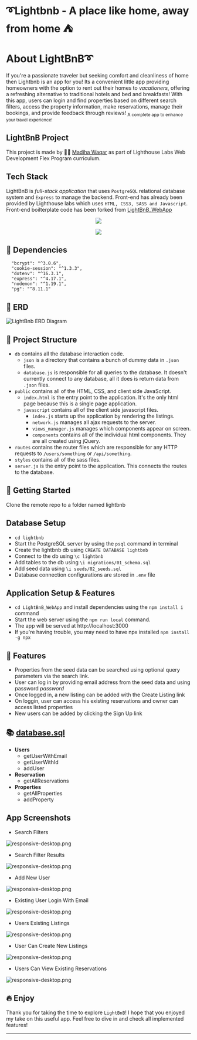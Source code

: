 # :curly_loop:Lightbnb - A place like home, away from home :tent:

# About LightBnB:curly_loop:
If you're a passionate traveler but seeking comfort and cleanliness of home then Lightbnb is an app for you! 
Its a convenient little app providing homeowners with the option to rent out their homes to _vacationers_, offering a refreshing alternative to traditional hotels and bed and breakfasts!
With this app, users can login and find properties based on different search filters, access the property information, make reservations, manage their bookings, and provide feedback through reviews! 
<sub>A complete app to enhance your travel experience!</sub>

## LightBnB Project
This project is made by :raising_hand_woman: [Madiha Waqar](https://www.linkedin.com/in/madiha-waqar-a8253827) as part of Lighthouse Labs Web Development Flex Program curriculum. 

## Tech Stack
LightBnB is _full-stack application_ that uses `PostgreSQL` relational database system and `Express` to manage the backend. Front-end has already been provided by Lighthouse labs which uses `HTML, CSS3, SASS and Javascript`. Front-end boilterplate code has been forked from [LightBnB_WebApp](https://github.com/lighthouse-labs/LightBnB_WebApp)
<p align="center">
  <a href="https://skillicons.dev">
    <img src="https://skillicons.dev/icons?i=postgres,express" />
  </a>
</p>
<p align="center">
  <a href="https://skillicons.dev">
    <img src="https://skillicons.dev/icons?i=html,css,sass,javascript" />
  </a>
</p>

## :traffic_light: Dependencies
  ```
    "bcrypt": "^3.0.6",
    "cookie-session": "^1.3.3",
    "dotenv": "^16.3.1",
    "express": "^4.17.1",
    "nodemon": "^1.19.1",
    "pg": "^8.11.1"
  ```

## :seedling: ERD
![LightBnb ERD Diagram](./docs/lightbnb_ERD.png)

## :nut_and_bolt: Project Structure
* `db` contains all the database interaction code.
  * `json` is a directory that contains a bunch of dummy data in `.json` files.
  * `database.js` is responsible for all queries to the database. It doesn't currently connect to any database, all it does is return data from `.json` files.
* `public` contains all of the HTML, CSS, and client side JavaScript. 
  * `index.html` is the entry point to the application. It's the only html page because this is a single page application.
  * `javascript` contains all of the client side javascript files.
    * `index.js` starts up the application by rendering the listings.
    * `network.js` manages all ajax requests to the server.
    * `views_manager.js` manages which components appear on screen.
    * `components` contains all of the individual html components. They are all created using jQuery.
* `routes` contains the router files which are responsible for any HTTP requests to `/users/something` or `/api/something`. 
* `styles` contains all of the sass files. 
* `server.js` is the entry point to the application. This connects the routes to the database.

## :triangular_flag_on_post: Getting Started

Clone the remote repo to a folder named lightbnb
## Database Setup

  - `cd lightbnb`
  - Start the PostgreSQL server by using the `psql` command in terminal
  - Create the lightbnb db using `CREATE DATABASE lightbnb`
  - Connect to the db using `\c lightbnb`
  - Add tables to the db using `\i migrations/01_schema.sql`
  - Add seed data using `\i seeds/02_seeds.sql`
  - Database connection configurations are stored in `.env` file

## Application Setup & Features

- `cd LightBnB_WebApp` and install dependencies using the `npm install i` command
- Start the web server using the `npm run local` command. 
- The app will be served at http://localhost:3000
- If you're having trouble, you may need to have npx installed `npm install -g npx`

## :dart: Features
- Properties from the seed data can be searched using optional query parameters via the search link.
- User can log in by providing email address from the seed data and using password _password_
- Once logged in, a new listing can be added with the Create Listing link
- On loggin, user can access his existing reservations and owner can access listed properties
- New users can be added by clicking the Sign Up link

## :books: [database.sql](./db/database.js)
- **Users**
  - getUserWithEmail
  - getUserWithId
  - addUser
- **Reservation**
  - getAllReservations
- **Properties**
  - getAllProperties
  - addProperty
  
## App Screenshots
- Search Filters

![responsive-desktop.png](./docs/Lightbnb_SearchFilters.png)

- Search Filter Results

![responsive-desktop.png](./docs/Lightbnb_SearchResults.png)

- Add New User

![responsive-desktop.png](./docs/Lightbnb_Signup.png)

- Existing User Login With Email

![responsive-desktop.png](./docs/Lightbnb_login.png)

- Users Existing Listings

![responsive-desktop.png](./docs/Lightbnb_Listings.png)

- User Can Create New Listings

![responsive-desktop.png](./docs/Lightbnb_CreateListing.png)

- Users Can View Existing Reservations

![responsive-desktop.png](./docs/Lightbnb_Reservations.png)

## :fire: Enjoy
Thank you for taking the time to explore `LightBnB`! I hope that you enjoyed my take on this useful app. Feel free to dive in and check all implemented features!

------------------------------------------------------------------------------------------------